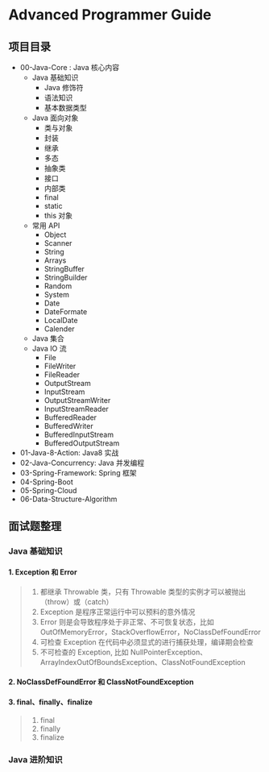 # Advanced Programmer Guide

## 项目目录

- 00-Java-Core : Java 核心内容
    - Java 基础知识
        - Java 修饰符
        - 语法知识
        - 基本数据类型
    - Java 面向对象
        - 类与对象
        - 封装
        - 继承
        - 多态
        - 抽象类
        - 接口
        - 内部类
        - final
        - static
        - this 对象
    - 常用 API
        - Object
        - Scanner
        - String
        - Arrays
        - StringBuffer
        - StringBuilder
        - Random
        - System
        - Date
        - DateFormate
        - LocalDate
        - Calender
    - Java 集合
    - Java IO 流
        - File
        - FileWriter
        - FileReader
        - OutputStream
        - InputStream
        - OutputStreamWriter
        - InputStreamReader
        - BufferedReader
        - BufferedWriter
        - BufferedInputStream
        - BufferedOutputStream
- 01-Java-8-Action: Java8 实战
- 02-Java-Concurrency: Java 并发编程
- 03-Spring-Framework: Spring 框架
- 04-Spring-Boot
- 05-Spring-Cloud
- 06-Data-Structure-Algorithm

## 面试题整理

### Java 基础知识

#### 1. Exception 和 Error
> 1. 都继承 Throwable 类，只有 Throwable 类型的实例才可以被抛出（throw）或（catch）
> 2. Exception 是程序正常运行中可以预料的意外情况
> 3. Error 则是会导致程序处于非正常、不可恢复状态，比如 OutOfMemoryError，StackOverflowError，NoClassDefFoundError
> 4. 可检查 Exception 在代码中必须显式的进行捕获处理，编译期会检查
> 5. 不可检查的 Exception, 比如 NullPointerException、ArrayIndexOutOfBoundsException、ClassNotFoundException

#### 2. NoClassDefFoundError 和 ClassNotFoundException

#### 3. final、finally、finalize
> 1. final
> 2. finally
> 3. finalize

### Java 进阶知识




